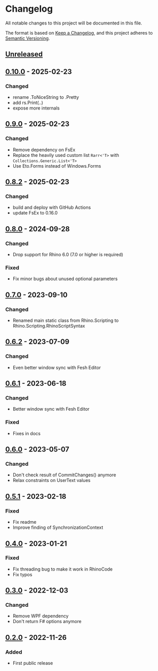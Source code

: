 # Changelog

All notable changes to this project will be documented in this file.

The format is based on [Keep a Changelog](https://keepachangelog.com/en/1.0.0/),
and this project adheres to [Semantic Versioning](https://semver.org/spec/v2.0.0.html).

## [Unreleased]


## [0.10.0] - 2025-02-23
### Changed
- rename .ToNiceString to .Pretty
- add rs.Print(..)
- expose more internals

## [0.9.0] - 2025-02-23
### Changed
- Remove dependency on FsEx
- Replace the heavily used custom list `Rarr<'T>` with `Collections.Generic.List<'T>`
- Use Eto.Forms instead of Windows.Forms

## [0.8.2] - 2025-02-23
### Changed
- build and deploy with GitHub Actions
- update FsEx to 0.16.0

## [0.8.0] - 2024-09-28
### Changed
- Drop support for Rhino 6.0 (7.0 or higher is required)
### Fixed
- Fix minor bugs about unused optional parameters

## [0.7.0] - 2023-09-10
### Changed
- Renamed main static class from Rhino.Scripting to Rhino.Scripting.RhinoScriptSyntax

## [0.6.2] - 2023-07-09
### Changed
- Even better window sync with Fesh Editor

## [0.6.1] - 2023-06-18
### Changed
- Better window sync with Fesh Editor
### Fixed
- Fixes in docs

## [0.6.0] - 2023-05-07
### Changed
- Don't check result of CommitChanges() anymore
- Relax constraints on UserText values

## [0.5.1] - 2023-02-18
### Fixed
- Fix readme
- Improve finding of SynchronizationContext

## [0.4.0] - 2023-01-21
### Fixed
- Fix threading bug to make it work in RhinoCode
- Fix typos

## [0.3.0] - 2022-12-03
### Changed
- Remove WPF dependency
- Don't return F# options anymore

## [0.2.0] - 2022-11-26
### Added
- First public release

[Unreleased]: https://github.com/goswinr/Rhino.Scripting/compare/0.10.0...HEAD
[0.10.0]: https://github.com/goswinr/Rhino.Scripting/compare/0.9.0...0.10.0
[0.9.0]: https://github.com/goswinr/Rhino.Scripting/compare/0.8.2...0.9.0
[0.8.2]: https://github.com/goswinr/Rhino.Scripting/compare/0.8.0...0.8.2
[0.8.0]: https://github.com/goswinr/Rhino.Scripting/compare/0.7.0...0.8.0
[0.7.0]: https://github.com/goswinr/Rhino.Scripting/compare/0.6.2...0.7.0
[0.6.2]: https://github.com/goswinr/Rhino.Scripting/compare/0.6.1...0.6.2
[0.6.1]: https://github.com/goswinr/Rhino.Scripting/compare/0.6.0...0.6.1
[0.6.0]: https://github.com/goswinr/Rhino.Scripting/compare/0.5.1...0.6.0
[0.5.1]: https://github.com/goswinr/Rhino.Scripting/compare/0.4.0...0.5.1
[0.4.0]: https://github.com/goswinr/Rhino.Scripting/compare/0.3.0...0.4.0
[0.3.0]: https://github.com/goswinr/Rhino.Scripting/compare/0.2.0...0.3.0
[0.2.0]: https://github.com/goswinr/Rhino.Scripting/releases/tag/0.2.0

<!--
use to get tag dates:
git log --tags --simplify-by-decoration --pretty="format:%ci %d"

-->